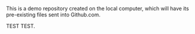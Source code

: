 This is a demo repository created on the local computer,
which will have its pre-existing files sent into Github.com.


TEST TEST.
